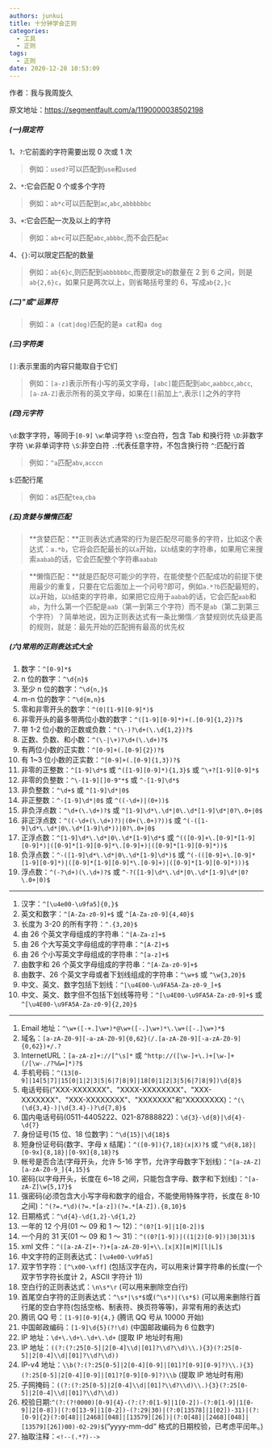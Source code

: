 ```yaml
---
authors: junkui
title: 十分钟学会正则
categories:
  - 工具
  - 正则
tags:
  - 正则
date: 2020-12-28 10:53:09
---
```


作者：我与我周旋久

原文地址：https://segmentfault.com/a/1190000038502198

##### (一)限定符

1、`?`:它前面的字符需要出现 0 次或 1 次

> 例如：`used?`可以匹配到`use`和`used`

2、`*`:它会匹配 0 个或多个字符

> 例如：`ab*c`可以匹配到`ac`,`abc`,`abbbbbbc`

3、`+`:它会匹配一次及以上的字符

> 例如：`ab+c`可以匹配`abc`,`abbbc`,而不会匹配`ac`

4、`{}`:可以限定匹配的数量

> 例如：`ab{6}c`,则匹配到`abbbbbbc`,而要限定`b`的数量在 2 到 6 之间，则是`ab{2,6}c`，如果只是两次以上，则省略括号里的 6，写成`ab{2,}c`

##### (二)"或"运算符

> 例如：`a (cat|dog)`匹配的是`a cat`和`a dog`

##### (三)字符类

`[]`:表示里面的内容只能取自于它们

> 例如：`[a-z]`表示所有小写的英文字母，`[abc]`能匹配到`abc`,`aabbcc`,`abcc`,`[a-zA-Z]`表示所有的英文字母，如果在`[]`前加上`^`,表示`[]`之外的字符

##### (四)元字符

`\d`:数字字符，等同于`[0-9]`
`\w`:单词字符
`\s`:空白符，包含 Tab 和换行符
`\D`:非数字字符
`\W`:非单词字符
`\S`:非空白符
`.`:代表任意字符，不包含换行符
`^`:匹配行首

> 例如：`^a`匹配`abv`,`acccn`

`$`:匹配行尾

> 例如：`a$`匹配`tea`,`cba`

##### (五)贪婪与懒惰匹配

> **贪婪匹配：**正则表达式通常的行为是匹配尽可能多的字符，比如这个表达式：`a.*b`，它将会匹配最长的以`a`开始，以`b`结束的字符串，如果用它来搜索`aabab`的话，它会匹配整个字符串`aabab`

> **懒惰匹配：**就是匹配尽可能少的字符，在能使整个匹配成功的前提下使用最少的重复，只要在它后面加上一个问号?即可，例如`a.*?b`匹配最短的，以`a`开始，以`b`结束的字符串，如果把它应用于`aabab`的话，它会匹配`aab`和`ab`，为什么第一个匹配是`aab`（第一到第三个字符）而不是`ab`（第二到第三个字符）？简单地说，因为正则表达式有一条比懒惰／贪婪规则优先级更高的规则，就是：最先开始的匹配拥有最高的优先权

##### (六)常用的正则表达式大全

1. 数字：`^[0-9]*$`
2. n 位的数字：`^\d{n}$`
3. 至少 n 位的数字：`^\d{n,}$`
4. m-n 位的数字：`^\d{m,n}$`
5. 零和非零开头的数字：`^(0|[1-9][0-9]*)$`
6. 非零开头的最多带两位小数的数字：`^([1-9][0-9]*)+(.[0-9]{1,2})?$`
7. 带 1-2 位小数的正数或负数：`^(\-)?\d+(\.\d{1,2})?$`
8. 正数、负数、和小数：`^(\-|\+)?\d+(\.\d+)?$`
9. 有两位小数的正实数：`^[0-9]+(.[0-9]{2})?$`
10. 有 1~3 位小数的正实数：`^[0-9]+(.[0-9]{1,3})?$`
11. 非零的正整数：`^[1-9]\d*$` 或 `^([1-9][0-9]*){1,3}$` 或 `^\+?[1-9][0-9]*$`
12. 非零的负整数：`^\-[1-9][]0-9"*$` 或 `^-[1-9]\d*$`
13. 非负整数：`^\d+$` 或 `^[1-9]\d*|0$`
14. 非正整数：`^-[1-9]\d*|0$` 或 `^((-\d+)|(0+))$`
15. 非负浮点数：`^\d+(\.\d+)?$` 或 `^[1-9]\d*\.\d*|0\.\d*[1-9]\d*|0?\.0+|0$`
16. 非正浮点数：`^((-\d+(\.\d+)?)|(0+(\.0+)?))$` 或 `^(-([1-9]\d*\.\d*|0\.\d*[1-9]\d*))|0?\.0+|0$`
17. 正浮点数：`^[1-9]\d*\.\d*|0\.\d*[1-9]\d*$` 或 `^(([0-9]+\.[0-9]*[1-9][0-9]*)|([0-9]*[1-9][0-9]*\.[0-9]+)|([0-9]*[1-9][0-9]*))$`
18. 负浮点数：`^-([1-9]\d*\.\d*|0\.\d*[1-9]\d*)$` 或 `^(-(([0-9]+\.[0-9]*[1-9][0-9]*)|([0-9]*[1-9][0-9]*\.[0-9]+)|([0-9]*[1-9][0-9]*)))$`
19. 浮点数：`^(-?\d+)(\.\d+)?$` 或 `^-?([1-9]\d*\.\d*|0\.\d*[1-9]\d*|0?\.0+|0)$`

---

1. 汉字：`^[\u4e00-\u9fa5]{0,}$`
2. 英文和数字：`^[A-Za-z0-9]+$` 或 `^[A-Za-z0-9]{4,40}$`
3. 长度为 3-20 的所有字符：`^.{3,20}$`
4. 由 26 个英文字母组成的字符串：`^[A-Za-z]+$`
5. 由 26 个大写英文字母组成的字符串：`^[A-Z]+$`
6. 由 26 个小写英文字母组成的字符串：`^[a-z]+$`
7. 由数字和 26 个英文字母组成的字符串：`^[A-Za-z0-9]+$`
8. 由数字、26 个英文字母或者下划线组成的字符串：`^\w+$` 或 `^\w{3,20}$`
9. 中文、英文、数字包括下划线：`^[\u4E00-\u9FA5A-Za-z0-9_]+$`
10. 中文、英文、数字但不包括下划线等符号：`^[\u4E00-\u9FA5A-Za-z0-9]+$` 或 `^[\u4E00-\u9FA5A-Za-z0-9]{2,20}$`

---

1. Email 地址：`^\w+([-+.]\w+)*@\w+([-.]\w+)*\.\w+([-.]\w+)*$`
2. 域名：`[a-zA-Z0-9][-a-zA-Z0-9]{0,62}(/.[a-zA-Z0-9][-a-zA-Z0-9]{0,62})+/.?`
3. InternetURL：`[a-zA-z]+://[^\s]*` 或 `^http://([\w-]+\.)+[\w-]+(/[\w-./?%&=]*)?$`
4. 手机号码：`^(13[0-9]|14[5|7]|15[0|1|2|3|5|6|7|8|9]|18[0|1|2|3|5|6|7|8|9])\d{8}$`
5. 电话号码("XXX-XXXXXXX"、"XXXX-XXXXXXXX"、"XXX-XXXXXXX"、"XXX-XXXXXXXX"、"XXXXXXX"和"XXXXXXXX)：`^(\(\d{3,4}-)|\d{3.4}-)?\d{7,8}$`
6. 国内电话号码(0511-4405222、021-87888822)：`\d{3}-\d{8}|\d{4}-\d{7}`
7. 身份证号(15 位、18 位数字)：`^\d{15}|\d{18}$`
8. 短身份证号码(数字、字母 x 结尾)：`^([0-9]){7,18}(x|X)?$` 或 `^\d{8,18}|[0-9x]{8,18}|[0-9X]{8,18}?$`
9. 帐号是否合法(字母开头，允许 5-16 字节，允许字母数字下划线)：`^[a-zA-Z][a-zA-Z0-9_]{4,15}$`
10. 密码(以字母开头，长度在 6~18 之间，只能包含字母、数字和下划线)：`^[a-zA-Z]\w{5,17}$`
11. 强密码(必须包含大小写字母和数字的组合，不能使用特殊字符，长度在 8-10 之间)：`^(?=.*\d)(?=.*[a-z])(?=.*[A-Z]).{8,10}$`
12. 日期格式：`^\d{4}-\d{1,2}-\d{1,2}`
13. 一年的 12 个月(01 ～ 09 和 1 ～ 12)：`^(0?[1-9]|1[0-2])$`
14. 一个月的 31 天(01 ～ 09 和 1 ～ 31)：`^((0?[1-9])|((1|2)[0-9])|30|31)$`
15. xml 文件：`^([a-zA-Z]+-?)+[a-zA-Z0-9]+\\.[x|X][m|M][l|L]$`
16. 中文字符的正则表达式：`[\u4e00-\u9fa5]`
17. 双字节字符：`[^\x00-\xff]` (包括汉字在内，可以用来计算字符串的长度(一个双字节字符长度计 2，ASCII 字符计 1))
18. 空白行的正则表达式：`\n\s*\r` (可以用来删除空白行)
19. 首尾空白字符的正则表达式：`^\s*|\s*$`或`(^\s*)|(\s*$)` (可以用来删除行首行尾的空白字符(包括空格、制表符、换页符等等)，非常有用的表达式)
20. 腾讯 QQ 号：`[1-9][0-9]{4,}` (腾讯 QQ 号从 10000 开始)
21. 中国邮政编码：`[1-9]\d{5}(?!\d)` (中国邮政编码为 6 位数字)
22. IP 地址：`\d+\.\d+\.\d+\.\d+` (提取 IP 地址时有用)
23. IP 地址：`((?:(?:25[0-5]|2[0-4]\\d|[01]?\\d?\\d)\\.){3}(?:25[0-5]|2[0-4]\\d|[01]?\\d?\\d))`
24. IP-v4 地址：`\\b(?:(?:25[0-5]|2[0-4][0-9]|[01]?[0-9][0-9]?)\\.){3}(?:25[0-5]|2[0-4][0-9]|[01]?[0-9][0-9]?)\\b` (提取 IP 地址时有用)
25. 子网掩码：`((?:(?:25[0-5]|2[0-4]\\d|[01]?\\d?\\d)\\.){3}(?:25[0-5]|2[0-4]\\d|[01]?\\d?\\d))`
26. 校验日期:`^(?:(?!0000)[0-9]{4}-(?:(?:0[1-9]|1[0-2])-(?:0[1-9]|1[0-9]|2[0-8])|(?:0[13-9]|1[0-2])-(?:29|30)|(?:0[13578]|1[02])-31)|(?:[0-9]{2}(?:0[48]|[2468][048]|[13579][26])|(?:0[48]|[2468][048]|[13579][26])00)-02-29)$`(“yyyy-mm-dd“ 格式的日期校验，已考虑平闰年。)
27. 抽取注释：`<!--(.*?)-->`
